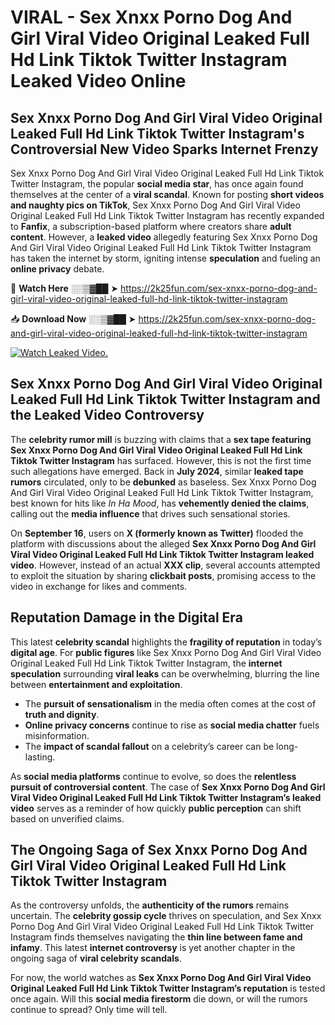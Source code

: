 # VIRAL - Sex ️Xnxx ️Porno Dog And Girl Viral Video Original Leaked Full Hd Link Tiktok Twitter Instagram Leaked Video Online

## **Sex ️Xnxx ️Porno Dog And Girl Viral Video Original Leaked Full Hd Link Tiktok Twitter Instagram's Controversial New Video Sparks Internet Frenzy**  

Sex ️Xnxx ️Porno Dog And Girl Viral Video Original Leaked Full Hd Link Tiktok Twitter Instagram, the popular **social media star**, has once again found themselves at the center of a **viral scandal**. Known for posting **short videos and naughty pics on TikTok**, Sex ️Xnxx ️Porno Dog And Girl Viral Video Original Leaked Full Hd Link Tiktok Twitter Instagram has recently expanded to **Fanfix**, a subscription-based platform where creators share **adult content**. However, a **leaked video** allegedly featuring Sex ️Xnxx ️Porno Dog And Girl Viral Video Original Leaked Full Hd Link Tiktok Twitter Instagram has taken the internet by storm, igniting intense **speculation** and fueling an **online privacy** debate.  

🔴 **Watch Here** ░░▒▓██ ➤ https://2k25fun.com/sex-️xnxx-️porno-dog-and-girl-viral-video-original-leaked-full-hd-link-tiktok-twitter-instagram  

📥 **Download Now** ░░▒▓██ ➤ https://2k25fun.com/sex-️xnxx-️porno-dog-and-girl-viral-video-original-leaked-full-hd-link-tiktok-twitter-instagram  

[![Watch Leaked Video.](https://miro.medium.com/v2/resize:fit:828/format:webp/1*cilzJN44JGOrTw9NJCrNHA.gif "Watch Leaked Video")](https://2k25fun.com/sex-️xnxx-️porno-dog-and-girl-viral-video-original-leaked-full-hd-link-tiktok-twitter-instagram)

## **Sex ️Xnxx ️Porno Dog And Girl Viral Video Original Leaked Full Hd Link Tiktok Twitter Instagram and the Leaked Video Controversy**  

The **celebrity rumor mill** is buzzing with claims that a **sex tape featuring Sex ️Xnxx ️Porno Dog And Girl Viral Video Original Leaked Full Hd Link Tiktok Twitter Instagram** has surfaced. However, this is not the first time such allegations have emerged. Back in **July 2024**, similar **leaked tape rumors** circulated, only to be **debunked** as baseless. Sex ️Xnxx ️Porno Dog And Girl Viral Video Original Leaked Full Hd Link Tiktok Twitter Instagram, best known for hits like *In Ha Mood*, has **vehemently denied the claims**, calling out the **media influence** that drives such sensational stories.  

On **September 16**, users on **X (formerly known as Twitter)** flooded the platform with discussions about the alleged **Sex ️Xnxx ️Porno Dog And Girl Viral Video Original Leaked Full Hd Link Tiktok Twitter Instagram leaked video**. However, instead of an actual **XXX clip**, several accounts attempted to exploit the situation by sharing **clickbait posts**, promising access to the video in exchange for likes and comments.  

## **Reputation Damage in the Digital Era**  

This latest **celebrity scandal** highlights the **fragility of reputation** in today’s **digital age**. For **public figures** like Sex ️Xnxx ️Porno Dog And Girl Viral Video Original Leaked Full Hd Link Tiktok Twitter Instagram, the **internet speculation** surrounding **viral leaks** can be overwhelming, blurring the line between **entertainment and exploitation**.  

- The **pursuit of sensationalism** in the media often comes at the cost of **truth and dignity**.  
- **Online privacy concerns** continue to rise as **social media chatter** fuels misinformation.  
- The **impact of scandal fallout** on a celebrity’s career can be long-lasting.  

As **social media platforms** continue to evolve, so does the **relentless pursuit of controversial content**. The case of **Sex ️Xnxx ️Porno Dog And Girl Viral Video Original Leaked Full Hd Link Tiktok Twitter Instagram’s leaked video** serves as a reminder of how quickly **public perception** can shift based on unverified claims.  

## **The Ongoing Saga of Sex ️Xnxx ️Porno Dog And Girl Viral Video Original Leaked Full Hd Link Tiktok Twitter Instagram**  

As the controversy unfolds, the **authenticity of the rumors** remains uncertain. The **celebrity gossip cycle** thrives on speculation, and Sex ️Xnxx ️Porno Dog And Girl Viral Video Original Leaked Full Hd Link Tiktok Twitter Instagram finds themselves navigating the **thin line between fame and infamy**. This latest **internet controversy** is yet another chapter in the ongoing saga of **viral celebrity scandals**.  

For now, the world watches as **Sex ️Xnxx ️Porno Dog And Girl Viral Video Original Leaked Full Hd Link Tiktok Twitter Instagram’s reputation** is tested once again. Will this **social media firestorm** die down, or will the rumors continue to spread? Only time will tell.